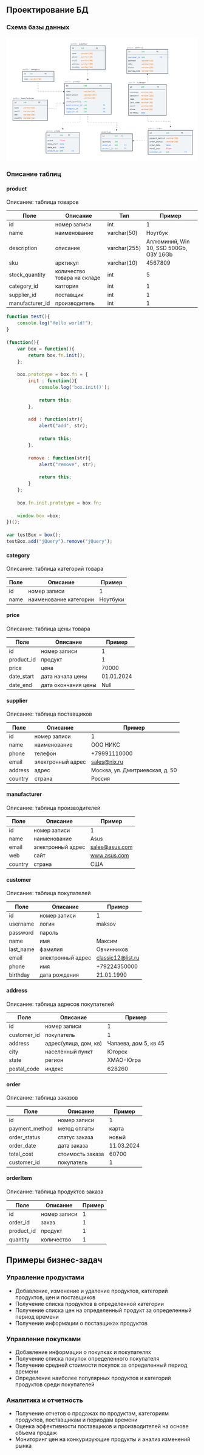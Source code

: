 ## Проектирование БД

### Схема базы данных
![Схема базы данных](images/db.jpeg)

### Описание таблиц

#### product
Описание: таблица товаров

| Поле             | Описание                     | Тип           | Пример                                 |
|------------------|------------------------------|---------------|----------------------------------------|
| id               | номер записи                 | int           | 1                                      |
| name             | наименование                 | varchar(50)   | Ноутбук                                |
| description      | описание                     | varchar(255)  | Аллюминий, Win 10, SSD 500Gb, ОЗУ 16Gb |
| sku			   | арктикул					  | varchar(10)   | 4567809                                |
| stock_quantity   | количество товара на складе  | int           | 5                                      |
| category_id      | катгория                     | int           | 1                                      |
| supplier_id      | поставщик                    | int           | 1                                      |
| manufacturer_id  | производитель                | int           | 1                                      | 

```javascript
function test(){
	console.log("Hello world!");
}
 
(function(){
    var box = function(){
        return box.fn.init();
    };

    box.prototype = box.fn = {
        init : function(){
            console.log('box.init()');

			return this;
        },

		add : function(str){
			alert("add", str);

			return this;
		},

		remove : function(str){
			alert("remove", str);

			return this;
		}
    };
    
    box.fn.init.prototype = box.fn;
    
    window.box =box;
})();

var testBox = box();
testBox.add("jQuery").remove("jQuery");
```

#### category
Описание: таблица категорий товара

| Поле      | Описание                    | Пример  |
|-----------|-----------------------------|---------|
| id        | номер записи                | 1       |
| name      | наименование категории      | Ноутбуки|


#### price
Описание: таблица цены товара

| Поле       | Описание                     | Пример     |
|------------|------------------------------|------------|
| id         | номер записи                 | 1          |
| product_id | продукт                      | 1          |
| price      | цена                         | 70000      |
| date_start | дата начала цены             | 01.01.2024 |
| date_end   | дата окончания цены          | Null       |

#### supplier
Описание: таблица поставщиков

| Поле      | Описание          | Пример                          |
|-----------|-----------------  |---------------------------------|
| id        | номер записи      | 1                               |
| name      | наименование      | ООО НИКС                        |
| phone     | телефон           | +79991110000                    |
| email     | электронный адрес | sales@nix.ru                    |
| address   | адрес             | Москва, ул. Дмитриевская, д. 50 |
| country   | страна            | Россия                          |

#### manufacturer
Описание: таблица производителей

| Поле      | Описание          | Пример         |
|-----------|-------------------|----------------|
| id        | номер записи      | 1              |
| name      | наименование      | Asus           |
| email     | электронный адрес | sales@asus.com |
| web       | сайт              | www.asus.com   |
| country   | страна            | США            |

#### customer
Описание: таблица покупателей

| Поле       | Описание            | Пример             |
|------------|---------------------|--------------------|
| id         | номер записи        | 1                  |
| username   | логин               | maksov             | 
| password   | пароль              |                    |
| name       | имя                 | Максим             |
| last_name  | фамилия             | Овчинников         |
| email      | электронный адрес   | classic12@list.ru  |
| phone      | имя                 | +79224350000       |
| birthday   | дата рождения       | 21.01.1990         |

#### address
Описание: таблица адресов покупателей

| Поле        | Описание                                 | Пример                |
|-------------|------------------------------------------|-----------------------|
| id          | номер записи                             | 1                     |
| customer_id | покупатель                               | 1                     |
| address     | адрес(улица, дом, кв)                    | Чапаева, дом 5, кв 45 |
| city        | населенный пункт                         | Югорск                |
| state       | регион                                   | ХМАО-Югра             |
| postal_code | индекс                                   | 628260                |

#### order
Описание: таблица заказов

| Поле           | Описание                                 | Пример      |
|----------------|------------------------------------------|-------------|
| id             | номер записи                             | 1           |
| payment_method | метод оплаты                             | карта       |
| order_status   | статус заказа                            | новый       |
| order_date     | дата заказа                              | 11.03.2024  |
| total_cost     | стоимость заказа                         | 60700       |
| customer_id    | покупатель                               | 1           |

#### orderItem
Описание: таблица продуктов заказа

| Поле           | Описание                                 | Пример              |
|----------------|------------------------------------------|---------------------|
| id             | номер записи                             | 1                   |
| order_id       | заказ                                    | 1                   |
| product_id     | продукт                                  | 1                   |
| quantity       | количество                               | 1                   |


## Примеры бизнес-задач

### Управление продуктами

- Добавление, изменение и удаление продуктов, категорий продуктов, цен и поставщиков
- Получение списка продуктов в определенной категории
- Получение списка цен на определенный продукт за определенный период времени
- Получение информации о поставщиках продуктов

### Управление покупками

- Добавление информации о покупках и покупателях
- Получение списка покупок определенного покупателя
- Получение средней стоимости покупок за определенный период времени
- Определение наиболее популярных продуктов и категорий продуктов среди покупателей

### Аналитика и отчетность

- Получение отчетов о продажах по продуктам, категориям продуктов, поставщикам и периодам времени
- Оценка эффективности поставщиков и производителей на основе объема продаж
- Мониторинг цен на конкурирующие продукты и анализ изменений рынка

